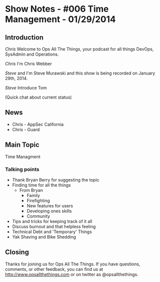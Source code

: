 Show Notes - #006 Time Management - 01/29/2014
===========================

Introduction
------------
*Chris* Welcome to Ops All The Things, your podcast for all things DevOps, SysAdmin and Operations. 

*Chris* I'm Chris Webber

*Steve* and I'm Steve Murawski and this show is being recorded on January 29th, 2014.

*Steve* Introduce Tom

(Quick chat about current status)

News
----
* Chris - AppSec California
* Chris - Guard

Main Topic
----------

Time Managment

### Talking points
* Thank Bryan Berry for suggesting the topic
* Finding time for all the things
  * From Bryan
    * Family
    * Firefighting 
    * New features for users
    * Developing ones skills
    * Community
* Tips and tricks for keeping track of it all
* Discuss burnout and that helpless feeling
* Technical Debt and 'Temporary' Things
* Yak Shaving and Bike Shedding



Closing
-------
Thanks for joining us for Ops All The Things.  If you have questions, comments, or other feedback, you can find us at <http://www.opsallthethings.com> or on twitter as @opsallthethings.
